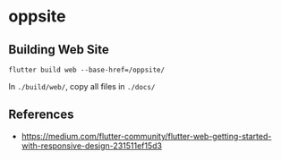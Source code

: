 # oppsite

## Building Web Site

```text
flutter build web --base-href=/oppsite/
```

In `./build/web/`, copy all files in `./docs/`


## References

* https://medium.com/flutter-community/flutter-web-getting-started-with-responsive-design-231511ef15d3